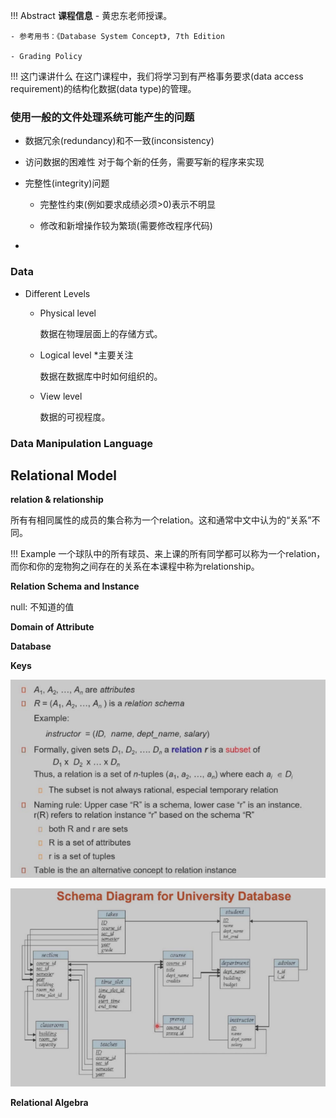 !!! Abstract
    **课程信息**
    - 黄忠东老师授课。
  
    - 参考用书：《Database System Concept》, 7th Edition

    - Grading Policy
    
!!! 这门课讲什么
    在这门课程中，我们将学习到有严格事务要求(data access requirement)的结构化数据(data type)的管理。

### 使用一般的文件处理系统可能产生的问题

- 数据冗余(redundancy)和不一致(inconsistency)

- 访问数据的困难性
  对于每个新的任务，需要写新的程序来实现

- 完整性(integrity)问题

    - 完整性约束(例如要求成绩必须>0)表示不明显

    - 修改和新增操作较为繁琐(需要修改程序代码)

- 
### Data

- Different Levels

  - Physical level
  
    数据在物理层面上的存储方式。

  - Logical level \*主要关注
  
    数据在数据库中时如何组织的。

  - View level
  
    数据的可视程度。

### Data Manipulation Language


## Relational Model

**relation & relationship**

所有有相同属性的成员的集合称为一个relation。这和通常中文中认为的“关系”不同。

!!! Example
    一个球队中的所有球员、来上课的所有同学都可以称为一个relation，而你和你的宠物狗之间存在的关系在本课程中称为relationship。

**Relation Schema and Instance**

null: 不知道的值

**Domain of Attribute**

**Database**

**Keys**

![定义图](images/DB/db1.png "神秘关系图")

![关系图](images/DB/db2.png "神秘关系图")

**Relational Algebra**

